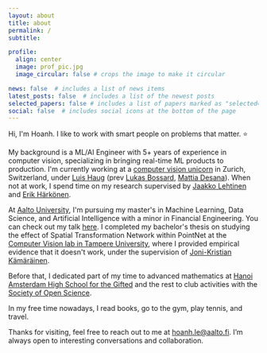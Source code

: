 ```yaml
---
layout: about
title: about
permalink: /
subtitle:

profile:
  align: center
  image: prof_pic.jpg
  image_circular: false # crops the image to make it circular

news: false  # includes a list of news items
latest_posts: false  # includes a list of the newest posts
selected_papers: false # includes a list of papers marked as "selected={true}"
social: false  # includes social icons at the bottom of the page
---
```


[//]: # (Write your biography here. Tell the world about yourself. Link to your favorite [subreddit]&#40;http://reddit.com&#41;. You can put a picture in, too. The code is already in, just name your picture `prof_pic.jpg` and put it in the `img/` folder.)
[//]: # (Put your address / P.O. box / other info right below your picture. You can also disable any of these elements by editing `profile` property of the YAML header of your `_pages/about.md`. Edit `_bibliography/papers.bib` and Jekyll will render your [publications page]&#40;/al-folio/publications/&#41; automatically.)
[//]: # (Link to your social media connections, too. This theme is set up to use [Font Awesome icons]&#40;http://fortawesome.github.io/Font-Awesome/&#41; and [Academicons]&#40;https://jpswalsh.github.io/academicons/&#41;, like the ones below. Add your Facebook, Twitter, LinkedIn, Google Scholar, or just disable all of them.)

Hi, I'm Hoanh. I like to work with smart people on problems that matter. ⭐

My background is a ML/AI Engineer with 5+ years of experience in computer vision, specializing in bringing real-time ML products to production.
I'm currently working at a [computer vision unicorn](https://www.scandit.com/) in Zurich, Switzerland, under [Luis Haug](https://www.linkedin.com/in/luis-haug/) (prev [Lukas Bossard](https://www.linkedin.com/in/lukas-bossard/), [Mattia Desana](https://www.linkedin.com/in/mattia-desana-a475a660/)). When not at work, I spend time on my research supervised by [Jaakko Lehtinen](https://users.aalto.fi/~lehtinj7/) and [Erik Härkönen](https://scholar.google.com/citations?user=avCEoT8AAAAJ&hl=en).

At [Aalto University](https://www.aalto.fi/en), I'm pursuing my master's in Machine Learning, Data Science, and Artificial Intelligence with a minor in Financial Engineering. You can check out my talk [here](https://docs.google.com/presentation/d/14J_zoI--lvcYtJH-wSM1QD56NLlm9mbt/edit#slide=id.g277ae8fd007_0_14). I completed my bachelor's thesis on studying the effect of Spatial Transformation Network within PointNet at the [Computer Vision lab in Tampere University](https://research.tuni.fi/vision/), where I provided empirical evidence that it doesn't work, under the supervision of [Joni-Kristian Kämäräinen](https://webpages.tuni.fi/vision/public_pages/JoniKamarainen/index.html).

Before that, I dedicated part of my time to advanced mathematics at [Hanoi Amsterdam High School for the Gifted](https://en.wikipedia.org/wiki/Hanoi_%E2%80%93_Amsterdam_High_School) and the rest to club activities with the [Society of Open Science](https://www.facebook.com/science.ams/).

In my free time nowadays, I read books, go to the gym, play tennis, and travel.

Thanks for visiting, feel free to reach out to me at [hoanh.le@aalto.fi](mailto:hoanh.le@aalto.fi). I’m always open to interesting conversations and collaboration.